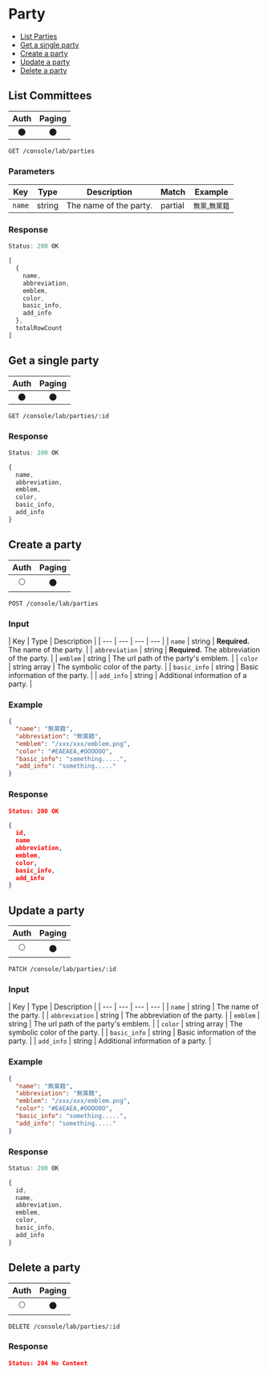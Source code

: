 # Party

- [List Parties](#list-parties)
- [Get a single party](#get-a-single-party)
- [Create a party](#create-a-party)
- [Update a party](#update-a-party)
- [Delete a party](#delete-a-party)

## List Committees

| Auth | Paging |
| :---: | :---: |
| 🌑 | 🌑 |

```
GET /console/lab/parties
```

### Parameters

| Key | Type | Description | Match | Example
| --- | --- | --- | --- | --- |
| `name` | string | The name of the party. | partial | `無黨`,`無黨籍` |


### Response

``` js
Status: 200 OK

[
  {
    name,
    abbreviation,
    emblem,
    color,
    basic_info,
    add_info
  },
  totalRowCount
]
```

## Get a single party

| Auth | Paging |
| :---: | :---: |
| 🌑 | 🌑 |

```
GET /console/lab/parties/:id
```

### Response

``` js
Status: 200 OK

{
  name,
  abbreviation,
  emblem,
  color,
  basic_info,
  add_info
}
```

## Create a party

| Auth | Paging |
| :---: | :---: |
| 🌕 | 🌑 |

```
POST /console/lab/parties
```

### Input

| Key | Type | Description |
| --- | --- | --- | --- |
| `name` | string | **Required.** The name of the party. |
| `abbreviation` | string | **Required.** The abbreviation of the party. |
| `emblem` | string | The url path of the party's emblem. |
| `color` | string array | The symbolic color of the party. |
| `basic_info` | string | Basic information of the party. |
| `add_info` | string | Additional information of a party. |


### Example

``` json
{
  "name": "無黨籍",
  "abbreviation": "無黨籍",
  "emblem": "/xxx/xxx/emblem.png",
  "color": "#EAEAEA,#OOOOOO",
  "basic_info": "something.....",
  "add_info": "something....."
}
```

### Response

``` json
Status: 200 OK

{
  id,
  name
  abbreviation,
  emblem,
  color,
  basic_info,
  add_info
}
```

## Update a party

| Auth | Paging |
| :---: | :---: |
| 🌕 | 🌑 |

```
PATCH /console/lab/parties/:id
```

### Input

| Key | Type | Description |
| --- | --- | --- | --- |
| `name` | string | The name of the party. |
| `abbreviation` | string | The abbreviation of the party. |
| `emblem` | string | The url path of the party's emblem. |
| `color` | string array | The symbolic color of the party. |
| `basic_info` | string | Basic information of the party. |
| `add_info` | string | Additional information of a party. |

### Example

``` json
{
  "name": "無黨籍",
  "abbreviation": "無黨籍",
  "emblem": "/xxx/xxx/emblem.png",
  "color": "#EAEAEA,#OOOOOO",
  "basic_info": "something.....",
  "add_info": "something....."
}
```

### Response

``` js
Status: 200 OK

{
  id,
  name,
  abbreviation,
  emblem,
  color,
  basic_info,
  add_info
}
```

## Delete a party

| Auth | Paging |
| :---: | :---: |
| 🌕 | 🌑 |

```
DELETE /console/lab/parties/:id
```

### Response

``` JSON
Status: 204 No Content
```